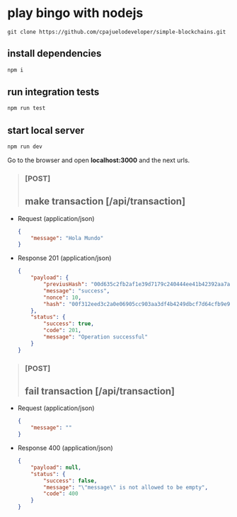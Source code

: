 # play bingo with nodejs

```git
git clone https://github.com/cpajuelodeveloper/simple-blockchains.git
```

## install dependencies

```bash
npm i
```

## run integration tests

```bash
npm run test
```

## start local server

```bash
npm run dev
```

Go to the browser and open  **localhost:3000** and the next urls.


> ### [POST]
> ## make transaction [/api/transaction]
+ Request (application/json)
    ```JSON
    {
        "message": "Hola Mundo"
    }
    ````
+ Response 201 (application/json)
    ```JSON
    {
        "payload": {
            "previusHash": "00d635c2fb2af1e39d7179c240444ee41b42392aa7a723576e83f79d4bf956dc",
            "message": "success",
            "nonce": 10,
            "hash": "00f312eed3c2a0e06905cc903aa3df4b4249dbcf7d64cfb9e9d10192ed3c02d8"
        },
        "status": {
            "success": true,
            "code": 201,
            "message": "Operation successful"
        }
    }
    ````

> ### [POST]
> ## fail transaction [/api/transaction]
+ Request (application/json)
    ```JSON
    {
        "message": ""
    }
    ````
+ Response 400 (application/json)
    ```JSON
    {
        "payload": null,
        "status": {
            "success": false,
            "message": "\"message\" is not allowed to be empty",
            "code": 400
        }
    }
    ````